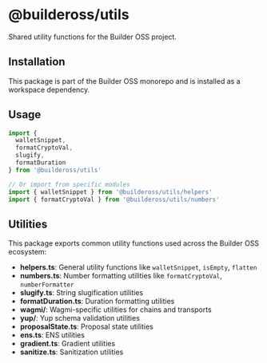 # @buildeross/utils

Shared utility functions for the Builder OSS project.

## Installation

This package is part of the Builder OSS monorepo and is installed as a workspace dependency.

## Usage

```typescript
import { 
  walletSnippet, 
  formatCryptoVal, 
  slugify, 
  formatDuration 
} from '@buildeross/utils'

// Or import from specific modules
import { walletSnippet } from '@buildeross/utils/helpers'
import { formatCryptoVal } from '@buildeross/utils/numbers'
```

## Utilities

This package exports common utility functions used across the Builder OSS ecosystem:

- **helpers.ts**: General utility functions like `walletSnippet`, `isEmpty`, `flatten`
- **numbers.ts**: Number formatting utilities like `formatCryptoVal`, `numberFormatter`
- **slugify.ts**: String slugification utilities
- **formatDuration.ts**: Duration formatting utilities
- **wagmi/**: Wagmi-specific utilities for chains and transports
- **yup/**: Yup schema validation utilities
- **proposalState.ts**: Proposal state utilities
- **ens.ts**: ENS utilities
- **gradient.ts**: Gradient utilities
- **sanitize.ts**: Sanitization utilities